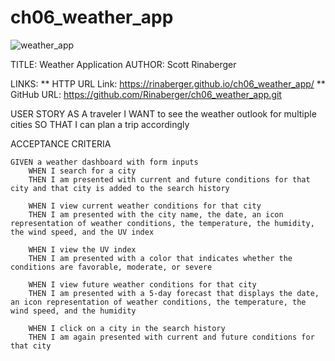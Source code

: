 # ch06_weather_app

![weather_app](https://user-images.githubusercontent.com/108424256/186527426-aa0418b5-3d38-4ed6-9f7c-b2735f60ccc0.png)

TITLE: Weather Application
AUTHOR: Scott Rinaberger

LINKS:
    ** HTTP URL Link: https://rinaberger.github.io/ch06_weather_app/
    ** GitHub URL: https://github.com/Rinaberger/ch06_weather_app.git



USER STORY
    AS A traveler
        I WANT to see the weather outlook for multiple cities
        SO THAT I can plan a trip accordingly


ACCEPTANCE CRITERIA

    GIVEN a weather dashboard with form inputs
        WHEN I search for a city
        THEN I am presented with current and future conditions for that city and that city is added to the search history

        WHEN I view current weather conditions for that city
        THEN I am presented with the city name, the date, an icon representation of weather conditions, the temperature, the humidity, the wind speed, and the UV index

        WHEN I view the UV index
        THEN I am presented with a color that indicates whether the conditions are favorable, moderate, or severe

        WHEN I view future weather conditions for that city
        THEN I am presented with a 5-day forecast that displays the date, an icon representation of weather conditions, the temperature, the wind speed, and the humidity

        WHEN I click on a city in the search history
        THEN I am again presented with current and future conditions for that city